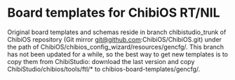 Board templates for ChibiOS RT/NIL
==================================

Original board templates and schemas reside in branch chibistudio_trunk of ChibiOS repository (Git mirror git@github.com:ChibiOS/ChibiOS.git) under the path of ChibiOS/chibios_config_wizard/resources/gencfg/.
This branch has not been updated for a while, so the best way to get new templates is to copy them from ChibiStudio: download the last version and copy ChibiStudio/chibios<release>/tools/ftl/* to chibios-board-templates/gencfg/.